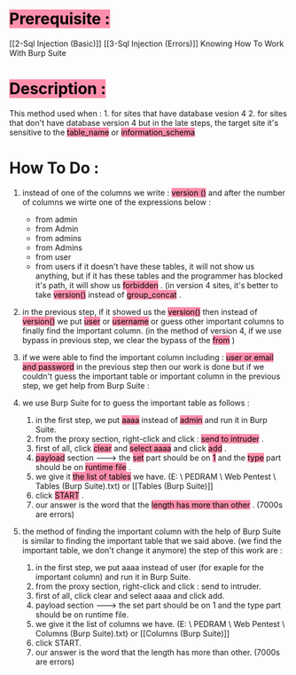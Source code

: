 # <mark style="background: #FF5582A6;">Prerequisite :</mark> 
[[2-Sql Injection (Basic)]]
[[3-Sql Injection (Errors)]]
Knowing How To Work With Burp Suite 

# <mark style="background: #FF5582A6;">Description :
</mark> 
This method used when :
1. for sites that have database vesion 4
2. for sites that don't have database version 4 but in the late steps, the target site it's sensitive to the <mark style="background: #FF5582A6;">table_name</mark> or <mark style="background: #FF5582A6;">information_schema</mark> 

# How To Do :
1. instead of one of the columns we write : <mark style="background: #FF5582A6;">version ()</mark> 
   and after the number of columns we wirte one of the expressions below :
    - from admin
    - from Admin
    - from admins
    - from Admins
    - from user
    - from users
if it doesn't have these tables, it will not show us anything, but if it has these tables and the programmer has blocked it's path, it will show us <mark style="background: #FF5582A6;">forbidden</mark> .
(in version 4 sites, it's better to take <mark style="background: #FF5582A6;">version()</mark> instead of <mark style="background: #FF5582A6;">group_concat</mark> .

2. in the previous step, if it showed us the <mark style="background: #FF5582A6;">version()</mark> 
   then instead of <mark style="background: #FF5582A6;">version()</mark> we put <mark style="background: #FF5582A6;">user</mark> or <mark style="background: #FF5582A6;">username</mark> or guess other important columns to finally find the important column.
   (in the method of version 4, if we use bypass in previous step, we clear the bypass of the <mark style="background: #FF5582A6;">from</mark> )

3. if we were able to find the important column including : <mark style="background: #FF5582A6;">user or email and password</mark> in the previous step then our work is done but if we couldn't guess the important table or important column in the previous step, we get help from Burp Suite :

4. we use Burp Suite for to guess the important table as follows :

	1. in the first step, we put <mark style="background: #FF5582A6;">aaaa</mark> instead of <mark style="background: #FF5582A6;">admin</mark> and run it in Burp Suite.
	2. from the proxy section, right-click and click : <mark style="background: #FF5582A6;">send to intruder</mark> .
	3. first of all, click <mark style="background: #FF5582A6;">clear</mark> and <mark style="background: #FF5582A6;">select aaaa</mark> and click <mark style="background: #FF5582A6;">add</mark> .
	4. <mark style="background: #FF5582A6;">payload</mark> section ---> the <mark style="background: #FF5582A6;">set</mark> part should be on <mark style="background: #FF5582A6;">1</mark> and the <mark style="background: #FF5582A6;">type</mark> part should be on <mark style="background: #FF5582A6;">runtime file</mark> .
	4. we give it <mark style="background: #FF5582A6;">the list of tables</mark> we have.
	   (E: \ PEDRAM \ Web Pentest \ Tables (Burp Suite).txt) or [[Tables (Burp Suite)]]
	6. click <mark style="background: #FF5582A6;">START</mark> .
	7. our answer is the word that the <mark style="background: #FF5582A6;">length has more than other</mark> .
	   (7000s are errors)

 5. the method of finding the important column with the help of Burp Suite is similar to finding the important table that we said above.
    (we find the important table, we don't change it anymore)
    the step of this work are :
    
    1. in the first step, we put aaaa instead of user (for exaple for the important column) and run it in Burp Suite.
    2. from the proxy section, right-click and click : send to intruder.
    3. first of all, click clear and select aaaa and click add.
    4. payload section ---> the set part should be on 1 and the type part should be on runtime file.
    5. we give it the list of columns we have.
       (E: \ PEDRAM \ Web Pentest \ Columns (Burp Suite).txt) or [[Columns (Burp Suite)]]
    6. click START.
    7. our answer is the word that the length has more than other.
	   (7000s are errors)

